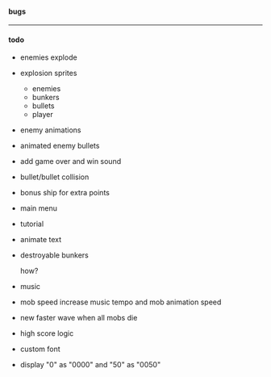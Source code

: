 #### bugs

---

#### todo

- enemies explode
- explosion sprites
    - enemies
    - bunkers
    - bullets
    - player
- enemy animations
- animated enemy bullets
- add game over and win sound
- bullet/bullet collision
- bonus ship for extra points
- main menu
- tutorial
- animate text
- destroyable bunkers

    how?

- music
- mob speed increase music tempo and mob animation speed
- new faster wave when all mobs die
- high score logic
- custom font
- display "0" as "0000" and "50" as "0050"
